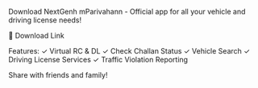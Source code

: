 Download NextGenh mParivahann - Official app for all your vehicle and driving license needs!

🔗 Download Link

Features:
✓ Virtual RC & DL
✓ Check Challan Status
✓ Vehicle Search
✓ Driving License Services
✓ Traffic Violation Reporting

Share with friends and family!
